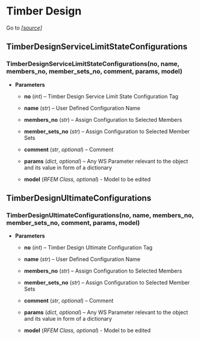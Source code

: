 # Timber Design

Go to *[[source]](https://github.com/Dlubal-Software/RFEM_Python_Client/tree/main/RFEM/TimberDesign)*


## TimberDesignServiceLimitStateConfigurations


### TimberDesignServiceLimitStateConfigurations(no, name, members_no, member_sets_no, comment, params, model)

* **Parameters**

    
    * **no** (*int*) – Timber Design Service Limit State Configuration Tag


    * **name** (*str*) – User Defined Configuration Name


    * **members_no** (*str*) – Assign Configuration to Selected Members


    * **member_sets_no** (*str*) – Assign Configuration to Selected Member Sets


    * **comment** (*str*, *optional*) – Comment


    * **params** (*dict*, *optional*) – Any WS Parameter relevant to the object and its value in form of a dictionary


    * **model** (*RFEM Class, optional*) - Model to be edited



## TimberDesignUltimateConfigurations


### TimberDesignUltimateConfigurations(no, name, members_no, member_sets_no, comment, params, model)

* **Parameters**

    
    * **no** (*int*) – Timber Design Ultimate Configuration Tag


    * **name** (*str*) – User Defined Configuration Name


    * **members_no** (*str*) – Assign Configuration to Selected Members


    * **member_sets_no** (*str*) – Assign Configuration to Selected Member Sets


    * **comment** (*str*, *optional*) – Comment


    * **params** (*dict*, *optional*) – Any WS Parameter relevant to the object and its value in form of a dictionary


    * **model** (*RFEM Class, optional*) - Model to be edited


